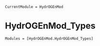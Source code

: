 ```@meta
CurrentModule = HydrOGEnMod
```

# HydrOGEnMod_Types

```@autodocs
Modules = [HydrOGEnMod.HydrOGEnMod_Types]
```